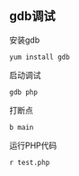 ## gdb调试

安装gdb

```
yum install gdb
```

启动调试

```
gdb php
```

打断点

```
b main
```

运行PHP代码

```
r test.php
```

